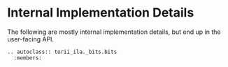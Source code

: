 # Internal Implementation Details

The following are mostly internal implementation details, but end up in the user-facing API.

```{eval-rst}
.. autoclass:: torii_ila._bits.bits
  :members:
```
